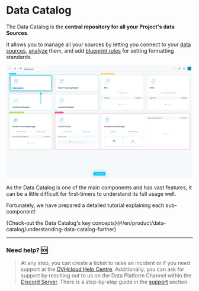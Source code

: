 # Data Catalog

The Data Catalog is the **central repository for all your Project's data Sources**.

It allows you to manage all your sources by letting you connect to your [data sources](en/product/data-catalog/sources/index), [analyze](en/product/data-catalog/analyzer/index) them, and add [blueprint rules](en/product/data-catalog/analyzer/add-blueprint-rules) for setting formatting standards.

![data-catalog-index](picts/datacatalog-home.png)


As the Data Catalog is one of the main components and has vast features, it can be a little difficult for first-timers to understand its full usage well. 

Fortunately, we have prepared a detailed tutorial explaining each sub-component!


{Check-out the Data Catalog's key concepts}(#/en/product/data-catalog/understanding-data-catalog-further)


---

###  Need help? 🆘

> At any step, you can create a ticket to raise an incident or if you need support at the [OVHcloud Help Centre](https://help.ovhcloud.com/csm/fr-home?id=csm_index). Additionally, you can ask for support by reaching out to us on the Data Platform Channel within the [Discord Server](https://discord.com/channels/850031577277792286/1163465539981672559). There is a step-by-step guide in the [support](/en/support/index.md) section.